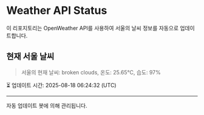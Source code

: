 
# Weather API Status

이 리포지토리는 OpenWeather API를 사용하여 서울의 날씨 정보를 자동으로 업데이트합니다.

## 현재 서울 날씨
> 서울의 현재 날씨: broken clouds, 온도: 25.65°C, 습도: 97%

⏳ 업데이트 시간: 2025-08-18 06:24:32 (UTC)

---
자동 업데이트 봇에 의해 관리됩니다.
